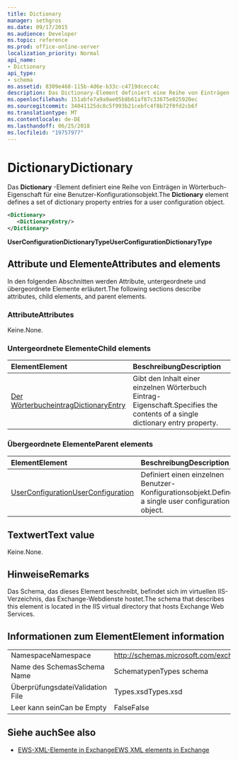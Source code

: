 ```yaml
---
title: Dictionary
manager: sethgros
ms.date: 09/17/2015
ms.audience: Developer
ms.topic: reference
ms.prod: office-online-server
localization_priority: Normal
api_name:
- Dictionary
api_type:
- schema
ms.assetid: 8309e468-115b-4d6e-b33c-c4719dcecc4c
description: Das Dictionary-Element definiert eine Reihe von Einträgen in Wörterbuch-Eigenschaft für eine Benutzer-Konfigurationsobjekt.
ms.openlocfilehash: 151abfe7a9a9ae05b8b61af87c33675e025920ec
ms.sourcegitcommit: 34041125dc8c5f993b21cebfc4f8b72f0fd2cb6f
ms.translationtype: MT
ms.contentlocale: de-DE
ms.lasthandoff: 06/25/2018
ms.locfileid: "19757977"
---
```

# <a name="dictionary"></a><span data-ttu-id="05d24-103">Dictionary</span><span class="sxs-lookup"><span data-stu-id="05d24-103">Dictionary</span></span>

<span data-ttu-id="05d24-104">Das **Dictionary** -Element definiert eine Reihe von Einträgen in Wörterbuch-Eigenschaft für eine Benutzer-Konfigurationsobjekt.</span><span class="sxs-lookup"><span data-stu-id="05d24-104">The **Dictionary** element defines a set of dictionary property entries for a user configuration object.</span></span> 
  
```xml
<Dictionary>
   <DictionaryEntry/>
</Dictionary>
```

 <span data-ttu-id="05d24-105">**UserConfigurationDictionaryType**</span><span class="sxs-lookup"><span data-stu-id="05d24-105">**UserConfigurationDictionaryType**</span></span>
## <a name="attributes-and-elements"></a><span data-ttu-id="05d24-106">Attribute und Elemente</span><span class="sxs-lookup"><span data-stu-id="05d24-106">Attributes and elements</span></span>

<span data-ttu-id="05d24-107">In den folgenden Abschnitten werden Attribute, untergeordnete und übergeordnete Elemente erläutert.</span><span class="sxs-lookup"><span data-stu-id="05d24-107">The following sections describe attributes, child elements, and parent elements.</span></span>
  
### <a name="attributes"></a><span data-ttu-id="05d24-108">Attribute</span><span class="sxs-lookup"><span data-stu-id="05d24-108">Attributes</span></span>

<span data-ttu-id="05d24-109">Keine.</span><span class="sxs-lookup"><span data-stu-id="05d24-109">None.</span></span>
  
### <a name="child-elements"></a><span data-ttu-id="05d24-110">Untergeordnete Elemente</span><span class="sxs-lookup"><span data-stu-id="05d24-110">Child elements</span></span>

|<span data-ttu-id="05d24-111">**Element**</span><span class="sxs-lookup"><span data-stu-id="05d24-111">**Element**</span></span>|<span data-ttu-id="05d24-112">**Beschreibung**</span><span class="sxs-lookup"><span data-stu-id="05d24-112">**Description**</span></span>|
|:-----|:-----|
|[<span data-ttu-id="05d24-113">Der Wörterbucheintrag</span><span class="sxs-lookup"><span data-stu-id="05d24-113">DictionaryEntry</span></span>](dictionaryentry.md) <br/> |<span data-ttu-id="05d24-114">Gibt den Inhalt einer einzelnen Wörterbuch Eintrag-Eigenschaft.</span><span class="sxs-lookup"><span data-stu-id="05d24-114">Specifies the contents of a single dictionary entry property.</span></span>  <br/> |
   
### <a name="parent-elements"></a><span data-ttu-id="05d24-115">Übergeordnete Elemente</span><span class="sxs-lookup"><span data-stu-id="05d24-115">Parent elements</span></span>

|<span data-ttu-id="05d24-116">**Element**</span><span class="sxs-lookup"><span data-stu-id="05d24-116">**Element**</span></span>|<span data-ttu-id="05d24-117">**Beschreibung**</span><span class="sxs-lookup"><span data-stu-id="05d24-117">**Description**</span></span>|
|:-----|:-----|
|[<span data-ttu-id="05d24-118">UserConfiguration</span><span class="sxs-lookup"><span data-stu-id="05d24-118">UserConfiguration</span></span>](userconfiguration.md) <br/> |<span data-ttu-id="05d24-119">Definiert einen einzelnen Benutzer-Konfigurationsobjekt.</span><span class="sxs-lookup"><span data-stu-id="05d24-119">Defines a single user configuration object.</span></span>  <br/> |
   
## <a name="text-value"></a><span data-ttu-id="05d24-120">Textwert</span><span class="sxs-lookup"><span data-stu-id="05d24-120">Text value</span></span>

<span data-ttu-id="05d24-121">Keine.</span><span class="sxs-lookup"><span data-stu-id="05d24-121">None.</span></span>
  
## <a name="remarks"></a><span data-ttu-id="05d24-122">Hinweise</span><span class="sxs-lookup"><span data-stu-id="05d24-122">Remarks</span></span>

<span data-ttu-id="05d24-123">Das Schema, das dieses Element beschreibt, befindet sich im virtuellen IIS-Verzeichnis, das Exchange-Webdienste hostet.</span><span class="sxs-lookup"><span data-stu-id="05d24-123">The schema that describes this element is located in the IIS virtual directory that hosts Exchange Web Services.</span></span>
  
## <a name="element-information"></a><span data-ttu-id="05d24-124">Informationen zum Element</span><span class="sxs-lookup"><span data-stu-id="05d24-124">Element information</span></span>

|||
|:-----|:-----|
|<span data-ttu-id="05d24-125">Namespace</span><span class="sxs-lookup"><span data-stu-id="05d24-125">Namespace</span></span>  <br/> |http://schemas.microsoft.com/exchange/services/2006/types  <br/> |
|<span data-ttu-id="05d24-126">Name des Schemas</span><span class="sxs-lookup"><span data-stu-id="05d24-126">Schema Name</span></span>  <br/> |<span data-ttu-id="05d24-127">Schematypen</span><span class="sxs-lookup"><span data-stu-id="05d24-127">Types schema</span></span>  <br/> |
|<span data-ttu-id="05d24-128">Überprüfungsdatei</span><span class="sxs-lookup"><span data-stu-id="05d24-128">Validation File</span></span>  <br/> |<span data-ttu-id="05d24-129">Types.xsd</span><span class="sxs-lookup"><span data-stu-id="05d24-129">Types.xsd</span></span>  <br/> |
|<span data-ttu-id="05d24-130">Leer kann sein</span><span class="sxs-lookup"><span data-stu-id="05d24-130">Can be Empty</span></span>  <br/> |<span data-ttu-id="05d24-131">False</span><span class="sxs-lookup"><span data-stu-id="05d24-131">False</span></span>  <br/> |
   
## <a name="see-also"></a><span data-ttu-id="05d24-132">Siehe auch</span><span class="sxs-lookup"><span data-stu-id="05d24-132">See also</span></span>

- [<span data-ttu-id="05d24-133">EWS-XML-Elemente in Exchange</span><span class="sxs-lookup"><span data-stu-id="05d24-133">EWS XML elements in Exchange</span></span>](ews-xml-elements-in-exchange.md)

